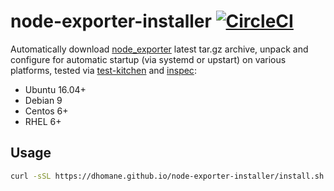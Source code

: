 # node-exporter-installer [![CircleCI](https://circleci.com/gh/ClouDesire/node-exporter-installer.svg?style=svg)](https://circleci.com/gh/ClouDesire/node-exporter-installer)

Automatically download [node_exporter](https://github.com/prometheus/node_exporter) latest tar.gz archive, unpack and configure for automatic startup (via systemd or upstart) on various platforms, tested via [test-kitchen](https://github.com/ClouDesire/node-exporter-installer/blob/master/test-cookbook/.kitchen.yml) and [inspec](https://github.com/ClouDesire/node-exporter-installer/blob/master/test-cookbook/test/integration/default/default_test.rb):

* Ubuntu 16.04+
* Debian 9
* Centos 6+
* RHEL 6+

## Usage

```bash
curl -sSL https://dhomane.github.io/node-exporter-installer/install.sh | sudo sh
```
